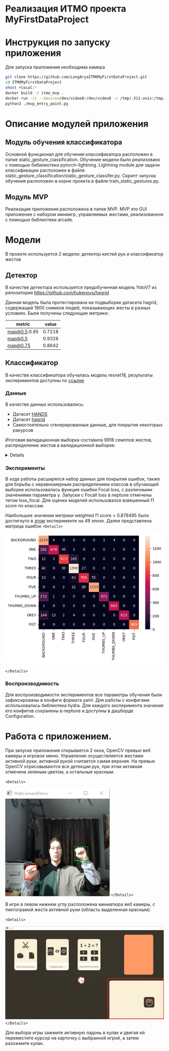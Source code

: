 # Реализация ИТМО проекта MyFirstDataProject

# Инструкция по запуску приложения

Для запуска приложения необходима камера

```bash
git clone https://github.com/LongAryaITMOMyFirstDataProject.git
cd ITMOMyFirstDataProject
xhost +local:* 
docker build -t itmo_mvp .
docker run -it --device=/dev/video0:/dev/video0 -v /tmp/.X11-unix:/tmp/.X11-unix -e DISPLAY=$DISPLAY --network host itmo_mvp bash
python3 ./mvp_entry_point.py
```

# Описание модулей приложения

## Модуль обучения классификатора

Основной функционал для обучения классификатора расположен в папке static_gesture_classification. Обучение модели было реализовано с помощью бибилиотеки pytorch-lightning. Lightning module для задачи классификации расположен в файле static_gesture_classification/static_gesture_classifer.py.
Скрипт запуска обучения расположен в корне проекта в файле train_static_gestures.py.

## Модуль MVP

Реализация приложения расположена в папке MVP. MVP это GUI приложение с набором миниигр, управляемых жестами, реализованное c помощью библиотеки arcade.

# Модели

В проекте используется 2 модели: детектор кистей рук и классификатор жестов

## Детектор

В качестве детектора используется предобученная модель YoloV7 из репозитория https://github.com/hukenovs/hagrid

Данная модель была протестирована на подвыборке датасета hagrid, содержащей 1800 снимков людей, показывающих жесты в разных условиях. Были получены следующие метрики:

| metric       | value  |
| ------------ | ------ |
| map@0.5:0.95 | 0.7218 |
| map@0.5      | 0.9328 |
| map@0.75     | 0.8642 |

## Классификатор

В качестве классификатора обучалась модель resnet18, результаты экспериментов доступны по [ссылке](https://app.neptune.ai/longarya/StaticGestureClassification/runs/table?viewId=98f483ca-a116-4e81-b3b7-5c1077f3bd4f&detailsTab=dashboard&dashboardId=98ec2178-7296-4c52-8235-3c905b10e27d&shortId=STAT-98)

### Данные

В качестве данных использовались:

+ Датасет [HANDS](https://www.sciencedirect.com/science/article/pii/S2352340921000755)
+ Датасет [hagrid](https://github.com/hukenovs/hagrid)
+ Самостоятельно сгенерированные данные, для покрытия некоторых ракурсов

Итоговая валидационная выборка составила 9918 семплов жестов, распределение жестов в валидационной выборке:  

<Details>  

![plot](itmo_reports/readme_resourses/val_distribution.png)

</Details>  

### Эксперименты

В ходе работы расширялся набор данных для покрытия ошибок, также для борьбы с неравномерным распределением классов в обучающей выборке использовалась функция ошибки Focal loss, с различными значениями параметра $\gamma$. Запуски с Focall loss в neptune отмечены тегом loss_focal. Для оценки моделей использовался взвешенный f1 score по классам.

Наибольшее значении метрики weighted f1 score = 0.878495 было достигнуто в [этом](https://app.neptune.ai/longarya/StaticGestureClassification/runs/details?viewId=98f483ca-a116-4e81-b3b7-5c1077f3bd4f&detailsTab=metadata&shortId=STAT-91&type=run&lbViewUnpacked=true&sortBy=%5B%22training%2Fval_weighted_F1%22%5D&sortFieldType=%5B%22floatSeries%22%5D&sortFieldAggregationMode=%5B%22max%22%5D&sortDirection=%5B%22descending%22%5D&suggestionsEnabled=true&query=((%60sys%2Ftags%60%3AstringSet%20CONTAINS%20%22valid_run%22))) эксперименте на 49 эпохе.
Далее представлена матрица ошибок
`<Details>`

![plot](itmo_reports/readme_resourses/confusion_matrix.png)

`</Details>`

### Воспроизводимость

Для воспроизводимости экспериментов все параметры обучения были зафиксированы в конфиги формата yaml. Для работы с конфигами использовалась библиотека hydra. Для каждого эксперимента значения его конфигов сохранены в neptune и доступны в дашборде Configuration.

# Работа с приложением.

При запуске приложения открывается 2 окна, OpenCV превью веб камеры и игровое меню.  Управление осуществляется жестами активной руки, активной рукой считается самая верхняя. На превью OpenCV отрисовываются все детекции рук, при этом активная отмечена зеленым цветом, а остальные красным.

`<Details>`

![plot](itmo_reports/readme_resourses/web_cam.png)
`</Details>`

В игре в левом нижнем углу расположена миниатюра веб камеры, с пиктограмой жеста активной руки (область выделенная красным). 

`<Details>`

![plot](itmo_reports/readme_resourses/web_cam_demp.png)
`</Details>`


Для выбора игры зажмите активную ладонь в кулак и двигая ей переместите курсор на карточку с выбранной игрой, а затем разожмите кулак.